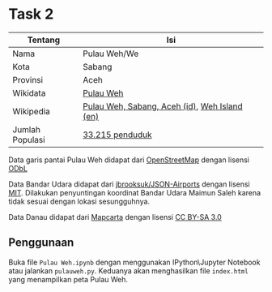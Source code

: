 # Task 2


Tentang | Isi
---|---
Nama | Pulau Weh/We
Kota | Sabang
Provinsi | Aceh
Wikidata | [Pulau Weh](https://www.wikidata.org/wiki/Q1048813)
Wikipedia | [Pulau Weh, Sabang, Aceh (id)](https://id.wikipedia.org/wiki/Pulau_Weh), [Weh Island (en)](https://en.wikipedia.org/wiki/Weh_Island)
Jumlah Populasi | [33.215 penduduk](https://sabangkota.bps.go.id/)
          
Data garis pantai Pulau Weh didapat dari [OpenStreetMap](http://www.openstreetmap.org/way/26952726) dengan lisensi [ODbL](http://opendatacommons.org/licenses/odbl/)

Data Bandar Udara didapat dari [jbrooksuk/JSON-Airports](https://github.com/jbrooksuk/JSON-Airports) dengan lisensi [MIT](https://jbrooksuk.mit-license.org/). Dilakukan penyuntingan koordinat Bandar Udara Maimun Saleh karena tidak sesuai dengan lokasi sesungguhnya.

Data Danau didapat dari [Mapcarta](http://mapcarta.com/14776822) dengan lisensi [CC BY-SA 3.0](https://creativecommons.org/licenses/by-sa/3.0/)


## Penggunaan

Buka file `Pulau Weh.ipynb` dengan menggunakan IPython\Jupyter Notebook atau jalankan `pulauweh.py`. Keduanya akan menghasilkan file `index.html` yang menampilkan peta Pulau Weh.